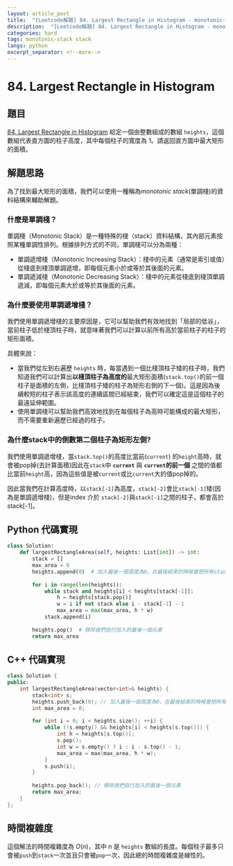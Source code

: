 ```yaml
---
layout: article_post
title:  "[Leetcode解題] 84. Largest Rectangle in Histogram - monotonic-stack解"
description:  "[Leetcode解題] 84. Largest Rectangle in Histogram - monotonic-stack解"
categories: hard 
tags: monotonic-stack stack
langs: python
excerpt_separator: <!--more-->
---
```


# 84. Largest Rectangle in Histogram

## 題目
[84. Largest Rectangle in Histogram](https://leetcode.com/problems/largest-rectangle-in-histogram/)
給定一個由整數組成的數組 `heights`，這個數組代表直方圖的柱子高度，其中每個柱子的寬度為 1。請返回直方圖中最大矩形的面積。

<!--more-->
## 解題思路

為了找到最大矩形的面積，我們可以使用一種稱為*monotonic stack*(單調棧)的資料結構來輔助解題。

### 什麼是單調棧？

單調棧（Monotonic Stack）是一種特殊的棧（stack）資料結構，其內部元素按照某種單調性排列。根據排列方式的不同，單調棧可以分為兩種：

- 單調遞增棧（Monotonic Increasing Stack）：棧中的元素（通常是索引或值）從棧底到棧頂單調遞增，即每個元素小於或等於其後面的元素。
- 單調遞減棧（Monotonic Decreasing Stack）：棧中的元素從棧底到棧頂單調遞減，即每個元素大於或等於其後面的元素。


### 為什麼要使用單調遞增棧？

我們使用單調遞增棧的主要原因是，它可以幫助我們有效地找到「局部的低谷」，當前柱子低於棧頂柱子時，就意味著我們可以計算以前所有高於當前柱子的柱子的矩形面積。

具體來說：
- 當我們從左到右遍歷 `heights` 時，每當遇到一個比棧頂柱子矮的柱子時，我們知道我們可以計算出**以棧頂柱子為高度的**最大矩形面積(`stack.top()`的前一個柱子是面積的左側，比棧頂柱子矮的柱子為矩形右側的下一個)。這是因為後續較短的柱子表示該高度的連續區間已經結束，我們可以確定這是這個柱子的最遠延伸範圍。
- 使用單調棧可以幫助我們高效地找到在每個柱子為高時可能構成的最大矩形，而不需要重新遍歷已經過的柱子。

### 為什麼stack中的倒數第二個柱子為矩形左側?

我們使用單調遞增棧，當`stack.top()`的高度比當前(`current`) 的`height`高時，就會被pop掉(去計算面積)因此在`stack`中 **`current`** 與 **`current`的前一個** 之間的值都比當前`height`高，因為這些值是被`current`或比`current`大的值pop掉的。

因此當我們在計算高度時，以`stack[-1]`為高度，`stack[-2]`會比`stack[-1]`矮(因為是單調遞增棧)，但是index 介於 `stack[-2]`與`stack[-1]`之間的柱子，都會高於stack[-1]。


## Python 代碼實現

```python
class Solution:
    def largestRectangleArea(self, heights: List[int]) -> int:
        stack = []
        max_area = 0
        heights.append(0)  # 加入最後一個高度為0，在最後結束的時候會把所有stack內的都pop並計算面積
        
        for i in range(len(heights)):
            while stack and heights[i] < heights[stack[-1]]:
                h = heights[stack.pop()]
                w = i if not stack else i - stack[-1] - 1
                max_area = max(max_area, h * w)
            stack.append(i)
        
        heights.pop()  # 移除我們自行加入的最後一個元素
        return max_area
```

## C++ 代碼實現

```cpp
class Solution {
public:
    int largestRectangleArea(vector<int>& heights) {
        stack<int> s;
        heights.push_back(0); // 加入最後一個高度為0，在最後結束的時候會把所有stack內的都pop並計算面積
        int max_area = 0;
        
        for (int i = 0; i < heights.size(); ++i) {
            while (!s.empty() && heights[i] < heights[s.top()]) {
                int h = heights[s.top()];
                s.pop();
                int w = s.empty() ? i : i - s.top() - 1;
                max_area = max(max_area, h * w);
            }
            s.push(i);
        }
        
        heights.pop_back(); // 移除我們自行加入的最後一個元素
        return max_area;
    }
};
```

## 時間複雜度

這個解法的時間複雜度為 $O(n)$，其中 $n$ 是 `heights` 數組的長度。每個柱子最多只會被`push`到`stack`一次並且只會被`pop`一次，因此總的時間複雜度是線性的。